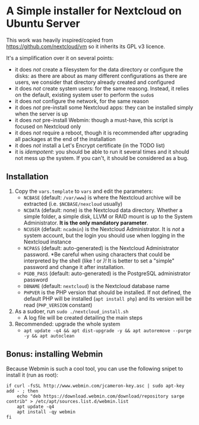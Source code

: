 # A Simple installer for Nextcloud on Ubuntu Server

This work was heavily inspired/copied from https://github.com/nextcloud/vm so it inherits its GPL v3 licence.

It's a simplification over it on several points:
* it does *not* create a filesystem for the data directory or configure the disks: as there are about as many different configurations as there are users, we consider that directory already created and configured
* it does *not* create system users: for the same reasong. Instead, it relies on the default, existing system user to perform the `sudo`s
* it does *not* configure the network, for the same reason
* it does *not* pre-install some Nextcloud apps: they can be installed simply when the server is up
* it does *not* pre-install Webmin: though a must-have, this script is focused on Nextcloud only
* it does *not* require a reboot, though it is recommended after upgrading all packages at the end of the installation
* it does *not* install a Let's Encrypt certificate (in the TODO list)
* it is *idempotent*: you should be able to run it several times and it should not mess up the system. If you can't, it should be considered as a bug.

## Installation

1. Copy the `vars.template` to `vars` and edit the parameters:
    * `NCBASE` (default: `/var/www`) is where the Nextcloud archive will be extracted (i.e. `$NCBASE/nexcloud` usually)
    * `NCDATA` (default: none) is the Nextcloud data directory. Whether a simple folder, a simple disk, LLVM or RAID mount is up to the System Administrator. **It is the only mandatory parameter**.
    * `NCUSER` (default: `ncadmin`) is the Nextcloud Administrator. It is *not* a system account, but the login you should use when logging in the Nextcloud instance
    * `NCPASS` (default: auto-generated) is the Nextcloud Administrator password. *Be careful when using characters that could be interpreted by the shell (like ! or *)!* It is better to set a "simple" password and change it after installation.
    * `PGDB_PASS` (default: auto-generated) is the PostgreSQL administrator password
    * `DBNAME` (default: `nextcloud`) is the Nextcloud database name
    * `PHPVER` is the PHP version that should be installed. If not defined, the default PHP will be installed (`apt install php`) and its version will be read (`PHP_VERSION` constant)
2. As a sudoer, run `sudo ./nextcloud_install.sh`
    * A log file will be created detailing the main steps
3. Recommended: upgrade the whole system
    * `apt update -q4 && apt dist-upgrade -y && apt autoremove --purge -y && apt autoclean`

## Bonus: installing Webmin

Because Webmin is such a cool tool, you can use the following snipet to install it (run as root):
```
if curl -fsSL http://www.webmin.com/jcameron-key.asc | sudo apt-key add - ; then
    echo "deb https://download.webmin.com/download/repository sarge contrib" > /etc/apt/sources.list.d/webmin.list
    apt update -q4
    apt install -qy webmin
fi
```
